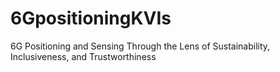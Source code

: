 # 6GpositioningKVIs
6G Positioning and Sensing  Through the Lens of Sustainability, Inclusiveness, and Trustworthiness
